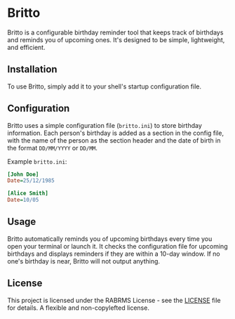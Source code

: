 # Britto

Britto is a configurable birthday reminder tool that keeps track of birthdays and reminds you of upcoming ones. It's designed to be simple, lightweight, and efficient.

## Installation

To use Britto, simply add it to your shell's startup configuration file.

## Configuration

Britto uses a simple configuration file (`britto.ini`) to store birthday information. Each person's birthday is added as a section in the config file, with the name of the person as the section header and the date of birth in the format `DD/MM/YYYY` or `DD/MM`.

Example `britto.ini`:

```ini
[John Doe]
Date=25/12/1985

[Alice Smith]
Date=10/05
```

## Usage
Britto automatically reminds you of upcoming birthdays every time you open your terminal or launch it. It checks the configuration file for upcoming birthdays and displays reminders if they are within a 10-day window. If no one's birthday is near, Britto will not output anything.

## License

This project is licensed under the RABRMS License - see the [LICENSE](LICENSE) file for details. A flexible and non-copylefted license.
